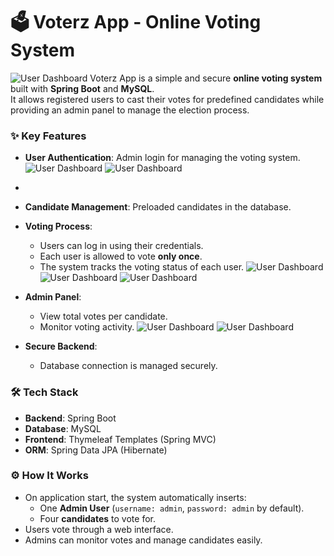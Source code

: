 # 🗳️ Voterz App - Online Voting System

![User Dashboard](/p1.png)
Voterz App is a simple and secure **online voting system** built with **Spring Boot** and **MySQL**.  
It allows registered users to cast their votes for predefined candidates while providing an admin panel to manage the election process.

### ✨ Key Features
- **User Authentication**: Admin login for managing the voting system.
![User Dashboard](/p2.png)
![User Dashboard](/p3.png)
- 
- **Candidate Management**: Preloaded candidates in the database.
- **Voting Process**: 
  - Users can log in using their credentials.
  - Each user is allowed to vote **only once**.
  - The system tracks the voting status of each user.
![User Dashboard](/p4.png)
![User Dashboard](/p5.png)
![User Dashboard](/p6.png)

- **Admin Panel**:
  - View total votes per candidate.
  - Monitor voting activity.
![User Dashboard](/p7.png)
![User Dashboard](/p8.png)
- **Secure Backend**:
  - Database connection is managed securely.

### 🛠️ Tech Stack
- **Backend**: Spring Boot
- **Database**: MySQL 
- **Frontend**: Thymeleaf Templates (Spring MVC)
- **ORM**: Spring Data JPA (Hibernate)

### ⚙️ How It Works
- On application start, the system automatically inserts:
  - One **Admin User** (`username: admin`, `password: admin` by default).
  - Four **candidates** to vote for.
- Users vote through a web interface.
- Admins can monitor votes and manage candidates easily.

